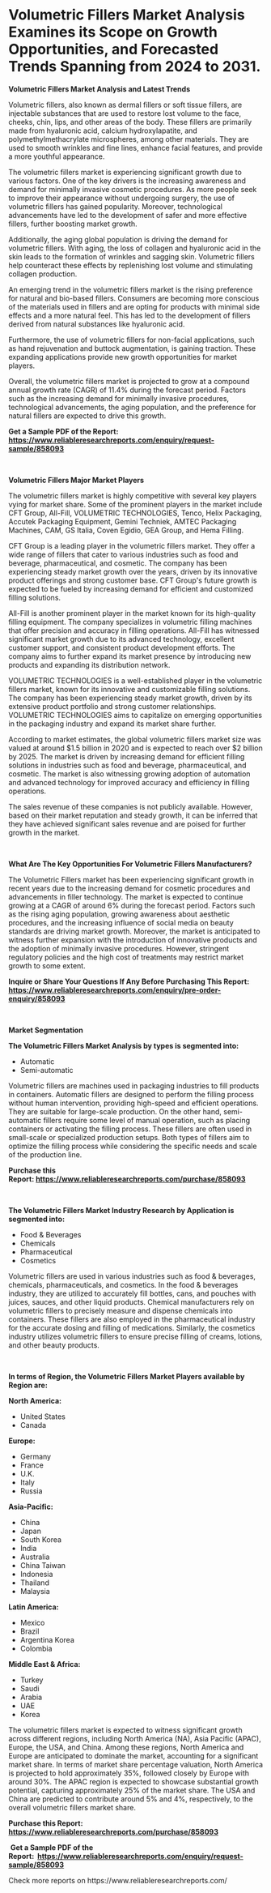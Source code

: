 <p><h1>Volumetric Fillers Market Analysis Examines its Scope on Growth Opportunities, and Forecasted Trends Spanning from 2024 to 2031.</h1></p><p><strong>Volumetric Fillers Market Analysis and Latest Trends</strong></p>
<p><p>Volumetric fillers, also known as dermal fillers or soft tissue fillers, are injectable substances that are used to restore lost volume to the face, cheeks, chin, lips, and other areas of the body. These fillers are primarily made from hyaluronic acid, calcium hydroxylapatite, and polymethylmethacrylate microspheres, among other materials. They are used to smooth wrinkles and fine lines, enhance facial features, and provide a more youthful appearance.</p><p>The volumetric fillers market is experiencing significant growth due to various factors. One of the key drivers is the increasing awareness and demand for minimally invasive cosmetic procedures. As more people seek to improve their appearance without undergoing surgery, the use of volumetric fillers has gained popularity. Moreover, technological advancements have led to the development of safer and more effective fillers, further boosting market growth.</p><p>Additionally, the aging global population is driving the demand for volumetric fillers. With aging, the loss of collagen and hyaluronic acid in the skin leads to the formation of wrinkles and sagging skin. Volumetric fillers help counteract these effects by replenishing lost volume and stimulating collagen production.</p><p>An emerging trend in the volumetric fillers market is the rising preference for natural and bio-based fillers. Consumers are becoming more conscious of the materials used in fillers and are opting for products with minimal side effects and a more natural feel. This has led to the development of fillers derived from natural substances like hyaluronic acid.</p><p>Furthermore, the use of volumetric fillers for non-facial applications, such as hand rejuvenation and buttock augmentation, is gaining traction. These expanding applications provide new growth opportunities for market players.</p><p>Overall, the volumetric fillers market is projected to grow at a compound annual growth rate (CAGR) of 11.4% during the forecast period. Factors such as the increasing demand for minimally invasive procedures, technological advancements, the aging population, and the preference for natural fillers are expected to drive this growth.</p></p>
<p><strong>Get a Sample PDF of the Report:&nbsp; <a href="https://www.reliableresearchreports.com/enquiry/request-sample/858093">https://www.reliableresearchreports.com/enquiry/request-sample/858093</a></strong></p>
<p>&nbsp;</p>
<p><strong>Volumetric Fillers Major Market Players</strong></p>
<p><p>The volumetric fillers market is highly competitive with several key players vying for market share. Some of the prominent players in the market include CFT Group, All-Fill, VOLUMETRIC TECHNOLOGIES, Tenco, Helix Packaging, Accutek Packaging Equipment, Gemini Techniek, AMTEC Packaging Machines, CAM, GS Italia, Coven Egidio, GEA Group, and Hema Filling.</p><p>CFT Group is a leading player in the volumetric fillers market. They offer a wide range of fillers that cater to various industries such as food and beverage, pharmaceutical, and cosmetic. The company has been experiencing steady market growth over the years, driven by its innovative product offerings and strong customer base. CFT Group's future growth is expected to be fueled by increasing demand for efficient and customized filling solutions.</p><p>All-Fill is another prominent player in the market known for its high-quality filling equipment. The company specializes in volumetric filling machines that offer precision and accuracy in filling operations. All-Fill has witnessed significant market growth due to its advanced technology, excellent customer support, and consistent product development efforts. The company aims to further expand its market presence by introducing new products and expanding its distribution network.</p><p>VOLUMETRIC TECHNOLOGIES is a well-established player in the volumetric fillers market, known for its innovative and customizable filling solutions. The company has been experiencing steady market growth, driven by its extensive product portfolio and strong customer relationships. VOLUMETRIC TECHNOLOGIES aims to capitalize on emerging opportunities in the packaging industry and expand its market share further.</p><p>According to market estimates, the global volumetric fillers market size was valued at around $1.5 billion in 2020 and is expected to reach over $2 billion by 2025. The market is driven by increasing demand for efficient filling solutions in industries such as food and beverage, pharmaceutical, and cosmetic. The market is also witnessing growing adoption of automation and advanced technology for improved accuracy and efficiency in filling operations.</p><p>The sales revenue of these companies is not publicly available. However, based on their market reputation and steady growth, it can be inferred that they have achieved significant sales revenue and are poised for further growth in the market.</p></p>
<p>&nbsp;</p>
<p><strong>What Are The Key Opportunities For Volumetric Fillers Manufacturers?</strong></p>
<p><p>The Volumetric Fillers market has been experiencing significant growth in recent years due to the increasing demand for cosmetic procedures and advancements in filler technology. The market is expected to continue growing at a CAGR of around 6% during the forecast period. Factors such as the rising aging population, growing awareness about aesthetic procedures, and the increasing influence of social media on beauty standards are driving market growth. Moreover, the market is anticipated to witness further expansion with the introduction of innovative products and the adoption of minimally invasive procedures. However, stringent regulatory policies and the high cost of treatments may restrict market growth to some extent.</p></p>
<p><strong>Inquire or Share Your Questions If Any Before Purchasing This Report: <a href="https://www.reliableresearchreports.com/enquiry/pre-order-enquiry/858093">https://www.reliableresearchreports.com/enquiry/pre-order-enquiry/858093</a></strong></p>
<p>&nbsp;</p>
<p><strong>Market Segmentation</strong></p>
<p><strong>The Volumetric Fillers Market Analysis by types is segmented into:</strong></p>
<p><ul><li>Automatic</li><li>Semi-automatic</li></ul></p>
<p><p>Volumetric fillers are machines used in packaging industries to fill products in containers. Automatic fillers are designed to perform the filling process without human intervention, providing high-speed and efficient operations. They are suitable for large-scale production. On the other hand, semi-automatic fillers require some level of manual operation, such as placing containers or activating the filling process. These fillers are often used in small-scale or specialized production setups. Both types of fillers aim to optimize the filling process while considering the specific needs and scale of the production line.</p></p>
<p><strong>Purchase this Report:&nbsp;<a href="https://www.reliableresearchreports.com/purchase/858093">https://www.reliableresearchreports.com/purchase/858093</a></strong></p>
<p>&nbsp;</p>
<p><strong>The Volumetric Fillers Market Industry Research by Application is segmented into:</strong></p>
<p><ul><li>Food & Beverages</li><li>Chemicals</li><li>Pharmaceutical</li><li>Cosmetics</li></ul></p>
<p><p>Volumetric fillers are used in various industries such as food & beverages, chemicals, pharmaceuticals, and cosmetics. In the food & beverages industry, they are utilized to accurately fill bottles, cans, and pouches with juices, sauces, and other liquid products. Chemical manufacturers rely on volumetric fillers to precisely measure and dispense chemicals into containers. These fillers are also employed in the pharmaceutical industry for the accurate dosing and filling of medications. Similarly, the cosmetics industry utilizes volumetric fillers to ensure precise filling of creams, lotions, and other beauty products.</p></p>
<p>&nbsp;</p>
<p><strong>In terms of Region, the Volumetric Fillers Market Players available by Region are:</strong></p>
<p>
    <p> <strong> North America: </strong>
        <ul>
            <li>United States</li>
            <li>Canada</li>
        </ul>
        </p> 
    <p> <strong> Europe: </strong>
        <ul>
            <li>Germany</li>
            <li>France</li>
            <li>U.K.</li>
            <li>Italy</li>
            <li>Russia</li>
        </ul>
        </p> 
    <p> <strong> Asia-Pacific: </strong>
        <ul>
            <li>China</li>
            <li>Japan</li>
            <li>South Korea</li>
            <li>India</li>
            <li>Australia</li>
            <li>China Taiwan</li>
            <li>Indonesia</li>
            <li>Thailand</li>
            <li>Malaysia</li>
        </ul>
        </p> 
    <p> <strong> Latin America: </strong>
        <ul>
            <li>Mexico</li>
            <li>Brazil</li>
            <li>Argentina Korea</li>
            <li>Colombia</li>
        </ul>
        </p> 
    <p> <strong> Middle East & Africa: </strong>
        <ul>
            <li>Turkey</li>
            <li>Saudi</li>
            <li>Arabia</li>
            <li>UAE</li>
            <li>Korea</li>
        </ul>
    </p>
    </p>
<p><p>The volumetric fillers market is expected to witness significant growth across different regions, including North America (NA), Asia Pacific (APAC), Europe, the USA, and China. Among these regions, North America and Europe are anticipated to dominate the market, accounting for a significant market share. In terms of market share percentage valuation, North America is projected to hold approximately 35%, followed closely by Europe with around 30%. The APAC region is expected to showcase substantial growth potential, capturing approximately 25% of the market share. The USA and China are predicted to contribute around 5% and 4%, respectively, to the overall volumetric fillers market share.</p></p>
<p><strong>Purchase this Report: <a href="https://www.reliableresearchreports.com/purchase/858093">https://www.reliableresearchreports.com/purchase/858093</a></strong></p>
<p>&nbsp;<strong>Get a Sample PDF of the Report:&nbsp;&nbsp;<a href="https://www.reliableresearchreports.com/enquiry/request-sample/858093">https://www.reliableresearchreports.com/enquiry/request-sample/858093</a></strong></p>
<p><strong></strong></p>
<p>Check more reports on https://www.reliableresearchreports.com/</p>